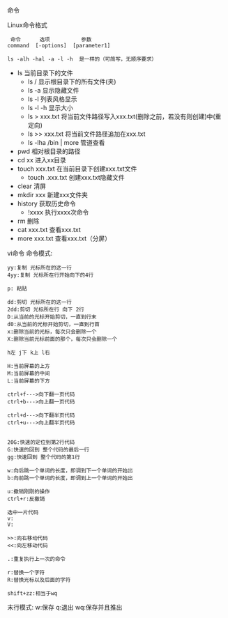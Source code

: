 命令

Linux命令格式

```
 命令      选项          参数
command  [-options]  [parameter1]

ls -alh -hal -a -l -h  是一样的（可简写，无顺序要求）
```



- ls    当前目录下的文件
  - ls / 显示根目录下的所有文件(夹)
  - ls -a 显示隐藏文件
  - ls -l 列表风格显示
  - ls -l -h 显示大小
  - ls > xxx.txt 将当前文件路径写入xxx.txt(删除之前，若没有则创建)中(重定向)
  - ls >> xxx.txt 将当前文件路径追加在xxx.txt
  - ls -lha /bin | more  管道查看
- pwd   相对根目录的路径
- cd  xx   进入xx目录
- touch xxx.txt   在当前目录下创建xxx.txt文件
  - touch .xxx.txt 创建xxx.txt隐藏文件
- clear 清屏
- mkdir  xxx  新建xxx文件夹
- history  获取历史命令
  - !xxxx 执行xxxx次命令
- rm 删除
- cat xxx.txt 查看xxx.txt
- more xxx.txt 查看xxx.txt（分屏）





vi命令
命令模式:

	yy:复制 光标所在的这一行
	4yy:复制 光标所在行开始向下的4行
	
	p: 粘贴
	
	dd:剪切 光标所在的这一行
	2dd:剪切 光标所在行 向下 2行
	D:从当前的光标开始剪切，一直到行末
	d0:从当前的光标开始剪切，一直到行首
	x:删除当前的光标，每次只会删除一个
	X:删除当前光标前面的那个，每次只会删除一个
	
	h左 j下 k上 l右
	
	H:当前屏幕的上方
	M:当前屏幕的中间
	L:当前屏幕的下方
	
	ctrl+f--->向下翻一页代码
	ctrl+b--->向上翻一页代码
	
	ctrl+d--->向下翻半页代码
	ctrl+u--->向上翻半页代码


	20G:快速的定位到第2行代码
	G:快速的回到 整个代码的最后一行
	gg:快速回到 整个代码的第1行
	
	w:向后跳一个单词的长度，即调到下一个单词的开始出
	b:向前跳一个单词的长度，即调到上一个单词的开始出
	
	u:撤销刚刚的操作
	ctrl+r:反撤销
	
	选中一片代码
	v:
	V:
	
	>>:向右移动代码
	<<:向左移动代码
	
	.:重复执行上一次的命令
	
	r:替换一个字符
	R:替换光标以及后面的字符
	
	shift+zz:相当于wq

末行模式:
	w:保存
	q:退出
	wq:保存并且推出




